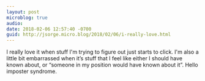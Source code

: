 ```yaml
---
layout: post
microblog: true
audio: 
date: 2018-02-06 12:57:40 -0700
guid: http://jsorge.micro.blog/2018/02/06/i-really-love.html
---
```

I really love it when stuff I'm trying to figure out just starts to click. I'm also a little bit embarrassed when it’s stuff that I feel like either I should have known about, or “someone in my position would have known about it”. Hello imposter syndrome.
